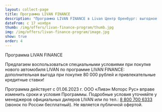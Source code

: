 ```yaml
---
layout: collect-page
title: Программа LIVAN FINANCE
description: "Программа LIVAN FINANCE в Livan Центр Оренбург: выгодное финансирование при покупке автомобилей Ливэн. Подробнее о льготных условиях кредитования и лизинга."
dateFrom: с 17 ноября
thumb: /img/offers/livan-finance-program/thumb.jpg
img: /img/offers/livan-finance-program/image.jpg
show: true
order: 4
---
```


Программа LIVAN FINANCE

Предлагаем воспользоваться специальными условиями при покупке нового автомобиля LIVAN по программе LIVAN  FINANCE: дополнительная выгода при покупке 80 000 рублей и привлекательные кредитные ставки!

Программа действует с 01.06.2023 г. ООО «Ливэн Моторс Рус» вправе изменить сроки и условия Программы. Подробные условия уточняйте у менеджеров официальных дилеров LIVAN или по тел.: [8 800 700 6333](tel:+78007006333) (звонок по России бесплатный). Не является публичной офертой.